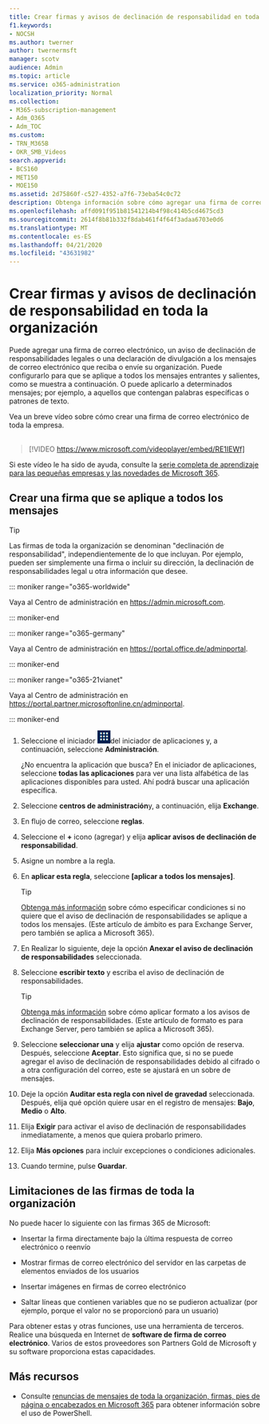 ```yaml
---
title: Crear firmas y avisos de declinación de responsabilidad en toda la organización
f1.keywords:
- NOCSH
ms.author: twerner
author: twernermsft
manager: scotv
audience: Admin
ms.topic: article
ms.service: o365-administration
localization_priority: Normal
ms.collection:
- M365-subscription-management
- Adm_O365
- Adm_TOC
ms.custom:
- TRN_M365B
- OKR_SMB_Videos
search.appverid:
- BCS160
- MET150
- MOE150
ms.assetid: 2d75860f-c527-4352-a7f6-73eba54c0c72
description: Obtenga información sobre cómo agregar una firma de correo electrónico, una declinación de responsabilidades o una declaración de divulgación a todos los mensajes de correo electrónico que entran o salen de la organización.
ms.openlocfilehash: affd091f951b81541214b4f98c414b5cd4675cd3
ms.sourcegitcommit: 2614f8b81b332f8dab461f4f64f3adaa6703e0d6
ms.translationtype: MT
ms.contentlocale: es-ES
ms.lasthandoff: 04/21/2020
ms.locfileid: "43631982"
---
```

# <a name="create-organization-wide-signatures-and-disclaimers"></a>Crear firmas y avisos de declinación de responsabilidad en toda la organización

 Puede agregar una firma de correo electrónico, un aviso de declinación de responsabilidades legales o una declaración de divulgación a los mensajes de correo electrónico que reciba o envíe su organización. Puede configurarlo para que se aplique a todos los mensajes entrantes y salientes, como se muestra a continuación. O puede aplicarlo a determinados mensajes; por ejemplo, a aquellos que contengan palabras específicas o patrones de texto.

 Vea un breve vídeo sobre cómo crear una firma de correo electrónico de toda la empresa. <br><br>
  
> [!VIDEO https://www.microsoft.com/videoplayer/embed/RE1IEWf] 

Si este vídeo le ha sido de ayuda, consulte la [serie completa de aprendizaje para las pequeñas empresas y las novedades de Microsoft 365](https://support.office.com/article/6ab4bbcd-79cf-4000-a0bd-d42ce4d12816).

## <a name="create-a-signature-that-applies-to-all-messages"></a>Crear una firma que se aplique a todos los mensajes

> [!TIP]
> Las firmas de toda la organización se denominan "declinación de responsabilidad", independientemente de lo que incluyan. Por ejemplo, pueden ser simplemente una firma o incluir su dirección, la declinación de responsabilidades legal u otra información que desee.
    
::: moniker range="o365-worldwide"

Vaya al Centro de administración en <a href="https://go.microsoft.com/fwlink/p/?linkid=2024339" target="_blank">https://admin.microsoft.com</a>.

::: moniker-end

::: moniker range="o365-germany"

Vaya al Centro de administración en <a href="https://go.microsoft.com/fwlink/p/?linkid=848041" target="_blank">https://portal.office.de/adminportal</a>.

::: moniker-end

::: moniker range="o365-21vianet"

Vaya al Centro de administración en <a href="https://go.microsoft.com/fwlink/p/?linkid=850627" target="_blank">https://portal.partner.microsoftonline.cn/adminportal</a>.

::: moniker-end

1. Seleccione el iniciador ![de aplicaciones el icono](../../media/7502f4ec-3c9a-435d-a7b4-b9cda85189a7.png)del iniciador de aplicaciones y, a continuación, seleccione **Administración**.
   
    ¿No encuentra la aplicación que busca? En el iniciador de aplicaciones, seleccione **todas las aplicaciones** para ver una lista alfabética de las aplicaciones disponibles para usted. Ahí podrá buscar una aplicación específica. 
    
2. Seleccione **centros de administración**y, a continuación, elija **Exchange**.
    
3. En flujo de correo, seleccione **reglas**.
    
4. Seleccione el **+** icono (agregar) y elija **aplicar avisos de declinación de responsabilidad**.
    
5. Asigne un nombre a la regla.
    
6. En **aplicar esta regla**, seleccione **[aplicar a todos los mensajes]**.
    
    > [!TIP]
    > [Obtenga más información](https://docs.microsoft.com/Exchange/policy-and-compliance/mail-flow-rules/signatures#Scoping) sobre cómo especificar condiciones si no quiere que el aviso de declinación de responsabilidades se aplique a todos los mensajes. (Este artículo de ámbito es para Exchange Server, pero también se aplica a Microsoft 365). 
  
7. En Realizar lo siguiente, deje la opción **Anexar el aviso de declinación de responsabilidades** seleccionada. 
    
8.  Seleccione **escribir texto** y escriba el aviso de declinación de responsabilidades. 
    
    > [!TIP]
    > [Obtenga más información](https://docs.microsoft.com/Exchange/policy-and-compliance/mail-flow-rules/signatures#FormatDisclaimer) sobre cómo aplicar formato a los avisos de declinación de responsabilidades. (Este artículo de formato es para Exchange Server, pero también se aplica a Microsoft 365). 

9. Seleccione **seleccionar una** y elija **ajustar** como opción de reserva. Después, seleccione **Aceptar**. Esto significa que, si no se puede agregar el aviso de declinación de responsabilidades debido al cifrado o a otra configuración del correo, este se ajustará en un sobre de mensajes.
    
10. Deje la opción **Auditar esta regla con nivel de gravedad** seleccionada. Después, elija qué opción quiere usar en el registro de mensajes: **Bajo**, **Medio** o **Alto**. 
    
11. Elija **Exigir** para activar el aviso de declinación de responsabilidades inmediatamente, a menos que quiera probarlo primero. 
    
12. Elija **Más opciones** para incluir excepciones o condiciones adicionales. 
    
13. Cuando termine, pulse **Guardar**. 
    
## <a name="limitations-of-organization-wide-signatures"></a>Limitaciones de las firmas de toda la organización

No puede hacer lo siguiente con las firmas 365 de Microsoft:
  
- Insertar la firma directamente bajo la última respuesta de correo electrónico o reenvío
    
- Mostrar firmas de correo electrónico del servidor en las carpetas de elementos enviados de los usuarios
    
- Insertar imágenes en firmas de correo electrónico
    
- Saltar líneas que contienen variables que no se pudieron actualizar (por ejemplo, porque el valor no se proporcionó para un usuario)
    
Para obtener estas y otras funciones, use una herramienta de terceros. Realice una búsqueda en Internet de **software de firma de correo electrónico**. Varios de estos proveedores son Partners Gold de Microsoft y su software proporciona estas capacidades. 
  
## <a name="more-resources"></a>Más recursos

- Consulte [renuncias de mensajes de toda la organización, firmas, pies de página o encabezados en Microsoft 365](https://docs.microsoft.com/exchange/security-and-compliance/mail-flow-rules/disclaimers-signatures-footers-or-headers) para obtener información sobre el uso de PowerShell. 
    

